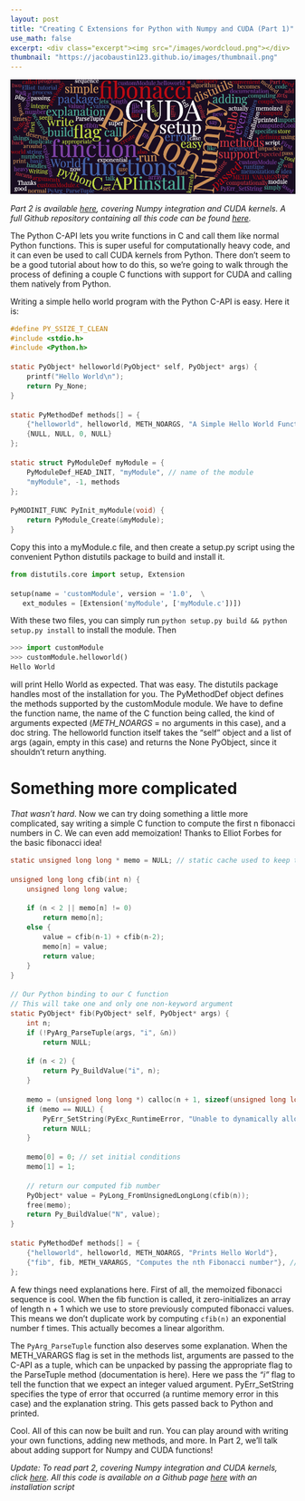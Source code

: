 ```yaml
---
layout: post
title: "Creating C Extensions for Python with Numpy and CUDA (Part 1)"
use_math: false
excerpt: <div class="excerpt"><img src="/images/wordcloud.png"></div>
thumbnail: "https://jacobaustin123.github.io/images/thumbnail.png"
---
```


<img src="/images/wordcloud.png">

_Part 2 is available [here](https://jacobaustin123.github.io/cythoncuda/), covering Numpy integration and CUDA kernels. A full Github repository containing all this code can be found [here](https://github.com/jacobaustin123/Python-C-API-CUDA-Tutorial)._

The Python C-API lets you write functions in C and call them like normal Python functions. This is super useful for computationally heavy code, and it can even be used to call CUDA kernels from Python. There don’t seem to be a good tutorial about how to do this, so we’re going to walk through the process of defining a couple C functions with support for CUDA and calling them natively from Python.

Writing a simple hello world program with the Python C-API is easy. Here it is:

```c
#define PY_SSIZE_T_CLEAN
#include <stdio.h>
#include <Python.h>

static PyObject* helloworld(PyObject* self, PyObject* args) {
    printf("Hello World\n");
    return Py_None;
}

static PyMethodDef methods[] = {
    {"helloworld", helloworld, METH_NOARGS, "A Simple Hello World Function"}, // (function name, function, arguments, doc_string)
    {NULL, NULL, 0, NULL}
};

static struct PyModuleDef myModule = {
    PyModuleDef_HEAD_INIT, "myModule", // name of the module
    "myModule", -1, methods
};

PyMODINIT_FUNC PyInit_myModule(void) {
    return PyModule_Create(&myModule);
}
```

Copy this into a myModule.c file, and then create a setup.py script using the convenient Python distutils package to build and install it.

```python
from distutils.core import setup, Extension

setup(name = 'customModule', version = '1.0',  \
   ext_modules = [Extension('myModule', ['myModule.c'])])
```

With these two files, you can simply run `python setup.py build && python setup.py install` to install the module. Then

```python
>>> import customModule
>>> customModule.helloworld()
Hello World
```

will print Hello World as expected. That was easy. The distutils package handles most of the installation for you. The PyMethodDef object defines the methods supported by the customModule module. We have to define the function name, the name of the C function being called, the kind of arguments expected (_METH_NOARGS_ = no arguments in this case), and a doc string. The helloworld function itself takes the “self” object and a list of args (again, empty in this case) and returns the None PyObject, since it shouldn’t return anything.

# Something more complicated

*That wasn’t hard*. Now we can try doing something a little more complicated, say writing a simple C function to compute the first n fibonacci numbers in C. We can even add memoization! Thanks to Elliot Forbes for the basic fibonacci idea!

```c
static unsigned long long * memo = NULL; // static cache used to keep track of memoized values

unsigned long long cfib(int n) {
    unsigned long long value;

    if (n < 2 || memo[n] != 0) 
        return memo[n];
    else {
        value = cfib(n-1) + cfib(n-2);
        memo[n] = value;
        return value;
    }
}

// Our Python binding to our C function
// This will take one and only one non-keyword argument
static PyObject* fib(PyObject* self, PyObject* args) {
    int n;
    if (!PyArg_ParseTuple(args, "i", &n))
        return NULL;
    
    if (n < 2) {
        return Py_BuildValue("i", n);
    }

    memo = (unsigned long long *) calloc(n + 1, sizeof(unsigned long long));  // memoization, initialized to 0
    if (memo == NULL) {
        PyErr_SetString(PyExc_RuntimeError, "Unable to dynamically allocate memory for memoization.");
        return NULL;
    }

    memo[0] = 0; // set initial conditions
    memo[1] = 1;
    
    // return our computed fib number
    PyObject* value = PyLong_FromUnsignedLongLong(cfib(n));
    free(memo);
    return Py_BuildValue("N", value);
}

static PyMethodDef methods[] = {
    {"helloworld", helloworld, METH_NOARGS, "Prints Hello World"},
    {"fib", fib, METH_VARARGS, "Computes the nth Fibonacci number"}, // METH_VARARGS allows for arbitrary positional arguments
};
```

A few things need explanations here. First of all, the memoized fibonacci sequence is cool. When the fib function is called, it zero-initializes an array of length n + 1 which we use to store previously computed fibonacci values. This means we don’t duplicate work by computing `cfib(n)` an exponential number f times. This actually becomes a linear algorithm.

The `PyArg_ParseTuple` function also deserves some explanation. When the METH_VARARGS flag is set in the methods list, arguments are passed to the C-API as a tuple, which can be unpacked by passing the appropriate flag to the ParseTuple method (documentation is here). Here we pass the _“i”_ flag to tell the function that we expect an integer valued argument. PyErr_SetString specifies the type of error that occurred (a runtime memory error in this case) and the explanation string. This gets passed back to Python and printed.

Cool. All of this can now be built and run. You can play around with writing your own functions, adding new methods, and more. In Part 2, we’ll talk about adding support for Numpy and CUDA functions!

_Update: To read part 2, covering Numpy integration and CUDA kernels, click [here](https://jacobaustin123.github.io/cythoncuda/). All this code is available on a Github page [here](https://github.com/jacobaustin123/Python-C-API-CUDA-Tutorial) with an installation script_
